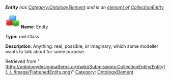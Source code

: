 ___Entity__ has [Category:OntologyElement](../../Category/OntologyElement "Category:OntologyElement") and is an [element of](../../Property/ElementOf "Property:ElementOf") [CollectionEntity](../../Submissions/CollectionEntity "Submissions:CollectionEntity")_


  




[![Class](../../images/thumb/2/27/Class.gif/45px-Class.gif)](../../Image/Class.gif "Class")
__Name__: Entity 


__Type:__ owl:Class 


__Description__: Anything: real, possible, or imaginary, which some modeller wants to talk about for some purpose. 





Retrieved from "[http://ontologydesignpatterns.org/wiki/Submissions:CollectionEntity/Entity](../../Image/FlattenedEntity.png)"
 [Category](http://ontologydesignpatterns.org/wiki/Special:Categories "Special:Categories"): [OntologyElement](../../Category/OntologyElement "Category:OntologyElement")